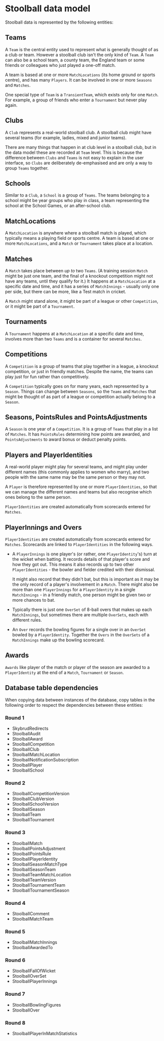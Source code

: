 # Stoolball data model

Stoolball data is represented by the following entities:

## Teams

A `Team` is the central entity used to represent what is generally thought of as a club or team. However a stoolball club isn't the only kind of `Team`. A `Team` can also be a school team, a county team, the England team or some friends or colleagues who just played a one-off match.

A team is based at one or more `MatchLocations` (its home ground or sports centre), and has many `Players`. It can be involved in one or more `Seasons` and `Matches`.

One special type of `Team` is a `TransientTeam`, which exists only for one `Match`. For example, a group of friends who enter a `Tournament` but never play again.

## Clubs

A `Club` represents a real-world stoolball club. A stoolball club might have several teams (for example, ladies, mixed and junior teams).

There are many things that happen in at club level in a stoolball club, but in the data model these are recorded at `Team` level. This is because the difference between `Clubs` and `Teams` is not easy to explain in the user interface, so `Clubs` are deliberately de-emphasised and are only a way to group `Teams` together.

## Schools

Similar to a `Club`, a `School` is a group of `Teams`. The teams belonging to a school might be year groups who play in class, a team representing the school at the School Games, or an after-school club.

## MatchLocations

A `MatchLocation` is anywhere where a stoolball match is played, which typically means a playing field or sports centre. A team is based at one or more `MatchLocations`, and a `Match` or `Tournament` takes place at a location.

## Matches

A `Match` takes place between _up to_ two `Teams`. (A training session `Match` might be just one team, and the final of a knockout competition might not have any teams, until they qualify for it.) It happens at a `MatchLocation` at a specific date and time, and it has a series of `MatchInnings` - usually only one per side, but there can be more, like a Test match in cricket.

A `Match` might stand alone, it might be part of a league or other `Competition`, or it might be part of a `Tournament`.

## Tournaments

A `Tournament` happens at a `MatchLocation` at a specific date and time, involves more than two `Teams` and is a container for several `Matches`.

## Competitions

A `Competition` is a group of teams that play together in a league, a knockout competition, or just in friendly matches. Despite the name, the teams can play just for fun rather than competitively.

A `Competition` typically goes on for many years, each represented by a `Season`. Things can change between `Seasons`, so the `Teams` and `Matches` that might be thought of as part of a league or competition actually belong to a `Season`.

## Seasons, PointsRules and PointsAdjustments

A `Season` is one year of a `Competition`. It is a group of `Teams` that play in a list of `Matches`. It has `PointsRules` determining how points are awarded, and `PointsAdjustments` to award bonus or deduct penalty points.

## Players and PlayerIdentities

A real-world player might play for several teams, and might play under different names (this commonly applies to women who marry), and two people with the same name may be the same person or they may not.

A `Player` is therefore represented by one or more `PlayerIdentities`, so that we can manage the different names and teams but also recognise which ones belong to the same person.

`PlayerIdentities` are created automatically from scorecards entered for `Matches`.

## PlayerInnings and Overs

`PlayerIdentities` are created automatically from scorecards entered for `Matches`. Scorecards are linked to `PlayerIdentities` in the following ways.

- A `PlayerInnings` is one player's (or rather, one `PlayerIdentity`'s) turn at the wicket when batting. It records details of that player's score and how they got out. This means it also records up to two other `PlayerIdentities` - the bowler and fielder credited with their dismissal.

  It might also record that they didn't bat, but this is important as it may be the only record of a player's involvement in a `Match`. There might also be more than one `PlayerInnings` for a `PlayerIdentity` in a single `MatchInnings` - in a friendly match, one person might be given two or more chances to bat.

- Typically there is just one `OverSet` of 8-ball overs that makes up each `MatchInnings`, but sometimes there are multiple `OverSets`, each with different rules.

- An `Over` records the bowling figures for a single over in an `OverSet` bowled by a `PlayerIdentity`. Together the `Overs` in the `OverSets` of a `MatchInnings` make up the bowling scorecard.

## Awards

`Awards` like player of the match or player of the season are awarded to a `PlayerIdentity` at the end of a `Match`, `Tournament` or `Season`.

## Database table dependencies

When copying data between instances of the database, copy tables in the following order to respect the dependencies between these entities:

### **Round 1**

- SkybrudRedirects
- StoolballAudit
- StoolballAward
- StoolballCompetition
- StoolballClub
- StoolballMatchLocation
- StoolballNotificationSubscription
- StoolballPlayer
- StoolballSchool

### **Round 2**

- StoolballCompetitionVersion
- StoolballClubVersion
- StoolballSchoolVersion
- StoolballSeason
- StoolballTeam
- StoolballTournament

### **Round 3**

- StoolballMatch
- StoolballPointsAdjustment
- StoolballPointsRule
- StoolballPlayerIdentity
- StoolballSeasonMatchType
- StoolballSeasonTeam
- StoolballTeamMatchLocation
- StoolballTeamVersion
- StoolballTournamentTeam
- StoolballTournamentSeason

### **Round 4**

- StoolballComment
- StoolballMatchTeam

### **Round 5**

- StoolballMatchInnings
- StoolballAwardedTo

### **Round 6**

- StoolballFallOfWicket
- StoolballOverSet
- StoolballPlayerInnings

### **Round 7**

- StoolballBowlingFigures
- StoolballOver

### **Round 8**

- StoolballPlayerInMatchStatistics